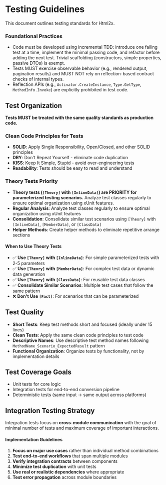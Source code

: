 # Testing Guidelines

This document outlines testing standards for Html2x.

### Foundational Practices

- Code must be developed using incremental TDD: introduce one failing test at a time, implement the minimal passing code, and refactor before adding the next test. Trivial scaffolding (constructors, simple properties, passive DTOs) is exempt.
- Tests MUST exercise observable behavior (e.g., rendered output, pagination results) and MUST NOT rely on reflection-based contract checks of internal types.
- Reflection APIs (e.g., `Activator.CreateInstance`, `Type.GetType`, `MethodInfo.Invoke`) are explicitly prohibited in test code.

## Test Organization

**Tests MUST be treated with the same quality standards as production code.**

### Clean Code Principles for Tests

- **SOLID**: Apply Single Responsibility, Open/Closed, and other SOLID principles
- **DRY**: Don't Repeat Yourself - eliminate code duplication
- **KISS**: Keep It Simple, Stupid - avoid over-engineering tests
- **Readability**: Tests should be easy to read and understand

### Theory Tests Priority

- **Theory tests (`[Theory]` with `[InlineData]`) are PRIORITY for parameterized testing scenarios.** Analyze test classes regularly to ensure optimal organization using xUnit features.
- **Regular Analysis**: Analyze test classes regularly to ensure optimal organization using xUnit features
- **Consolidation**: Consolidate similar test scenarios using `[Theory]` with `[InlineData]`, `[MemberData]`, or `[ClassData]`
- **Helper Methods**: Create helper methods to eliminate repetitive arrange sections


#### When to Use Theory Tests
- ✅ **Use `[Theory]` with `[InlineData]`**: For simple parameterized tests with 2-5 parameters
- ✅ **Use `[Theory]` with `[MemberData]`**: For complex test data or dynamic data generation
- ✅ **Use `[Theory]` with `[ClassData]`**: For reusable test data classes
- ✅ **Consolidate Similar Scenarios**: Multiple test cases that follow the same pattern
- ❌ **Don't Use `[Fact]`**: For scenarios that can be parameterized

## Test Quality

- **Short Tests**: Keep test methods short and focused (ideally under 15 lines)
- **Clean Tests**: Apply the same clean code principles to test code
- **Descriptive Names**: Use descriptive test method names following `MethodName_Scenario_ExpectedResult` pattern
- **Functional Organization**: Organize tests by functionality, not by implementation details

## Test Coverage Goals

- Unit tests for core logic
- Integration tests for end-to-end conversion pipeline
- Deterministic tests (same input → same output across platforms)

## Integration Testing Strategy

Integration tests focus on **cross-module communication** with the goal of minimal number of tests and maximum coverage of important interactions.

#### Implementation Guidelines

1. **Focus on major use cases** rather than individual method combinations
2. **Test end-to-end workflows** that span multiple modules
3. **Verify integration contracts** between components
4. **Minimize test duplication** with unit tests
5. **Use real or realistic dependencies** where appropriate
6. **Test error propagation** across module boundaries